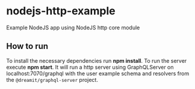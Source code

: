 # nodejs-http-example
Example NodeJS app using NodeJS http core module

## How to run
To install the necessary dependencies run **npm install**. To run the server execute **npm start**. It will run a http server using GraphQLServer on localhost:7070/graphql with the user example schema and resolvers from the `@dreamit/graphql-server` project.